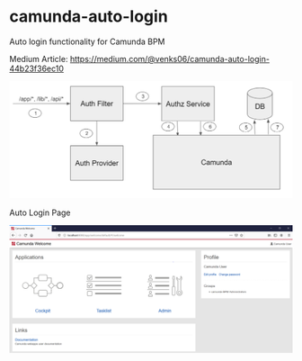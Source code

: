 # camunda-auto-login
Auto login functionality for Camunda BPM

Medium Article: https://medium.com/@venks06/camunda-auto-login-44b23f36ec10

![Auto Login Diagram](Camunda-SSO.PNG)

Auto Login Page

![Auto Login Page](Camunda-HomePage.PNG)
